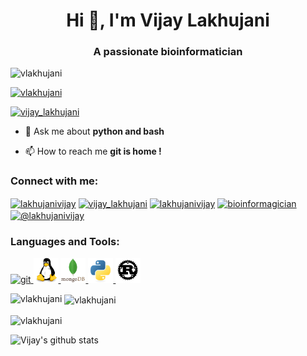 <h1 align="center">Hi 👋, I'm Vijay Lakhujani</h1>
<h3 align="center">A passionate bioinformatician</h3>

<p align="left"> <img src="https://komarev.com/ghpvc/?username=vlakhujani&label=Profile%20views&color=0e75b6&style=flat" alt="vlakhujani" /> </p>

<p align="left"> <a href="https://github.com/ryo-ma/github-profile-trophy"><img src="https://github-profile-trophy.vercel.app/?username=vlakhujani" alt="vlakhujani" /></a> </p>

<p align="left"> <a href="https://twitter.com/vijay_lakhujani" target="blank"><img src="https://img.shields.io/twitter/follow/vijay_lakhujani?logo=twitter&style=for-the-badge" alt="vijay_lakhujani" /></a> </p>

- 💬 Ask me about **python and bash**

- 📫 How to reach me **git is home !**

<h3 align="left">Connect with me:</h3>
<p align="left">
<a href="https://codepen.io/lakhujanivijay" target="blank"><img align="center" src="https://cdn.jsdelivr.net/npm/simple-icons@3.0.1/icons/codepen.svg" alt="lakhujanivijay" height="30" width="40" /></a>
<a href="https://twitter.com/vijay_lakhujani" target="blank"><img align="center" src="https://cdn.jsdelivr.net/npm/simple-icons@3.0.1/icons/twitter.svg" alt="vijay_lakhujani" height="30" width="40" /></a>
<a href="https://linkedin.com/in/lakhujanivijay" target="blank"><img align="center" src="https://cdn.jsdelivr.net/npm/simple-icons@3.0.1/icons/linkedin.svg" alt="lakhujanivijay" height="30" width="40" /></a>
<a href="https://instagram.com/bioinformagician" target="blank"><img align="center" src="https://cdn.jsdelivr.net/npm/simple-icons@3.0.1/icons/instagram.svg" alt="bioinformagician" height="30" width="40" /></a>
<a href="https://medium.com/@lakhujanivijay" target="blank"><img align="center" src="https://cdn.jsdelivr.net/npm/simple-icons@3.0.1/icons/medium.svg" alt="@lakhujanivijay" height="30" width="40" /></a>
</p>

<h3 align="left">Languages and Tools:</h3>
<p align="left"> <a href="https://git-scm.com/" target="_blank"> <img src="https://www.vectorlogo.zone/logos/git-scm/git-scm-icon.svg" alt="git" width="40" height="40"/> </a> <a href="https://www.linux.org/" target="_blank"> <img src="https://raw.githubusercontent.com/devicons/devicon/master/icons/linux/linux-original.svg" alt="linux" width="40" height="40"/> </a> <a href="https://www.mongodb.com/" target="_blank"> <img src="https://raw.githubusercontent.com/devicons/devicon/master/icons/mongodb/mongodb-original-wordmark.svg" alt="mongodb" width="40" height="40"/> </a> <a href="https://www.python.org" target="_blank"> <img src="https://raw.githubusercontent.com/devicons/devicon/master/icons/python/python-original.svg" alt="python" width="40" height="40"/> </a> <a href="https://www.rust-lang.org" target="_blank"> <img src="https://raw.githubusercontent.com/devicons/devicon/master/icons/rust/rust-plain.svg" alt="rust" width="40" height="40"/> </a> </p>

<p><img align="left" src="https://github-readme-stats.vercel.app/api/top-langs?username=vlakhujani&show_icons=true&locale=en&layout=compact" alt="vlakhujani" /></p>

<p>&nbsp;<img align="center" src="https://github-readme-stats.vercel.app/api?username=vlakhujani&show_icons=true&locale=en" alt="vlakhujani" /></p>

<p><img align="center" src="https://github-readme-streak-stats.herokuapp.com/?user=vlakhujani&" alt="vlakhujani" /></p>


![Vijay's github stats](https://github-readme-stats.vercel.app/api?username=vlakhujani&show_icons=true&theme=dark)

